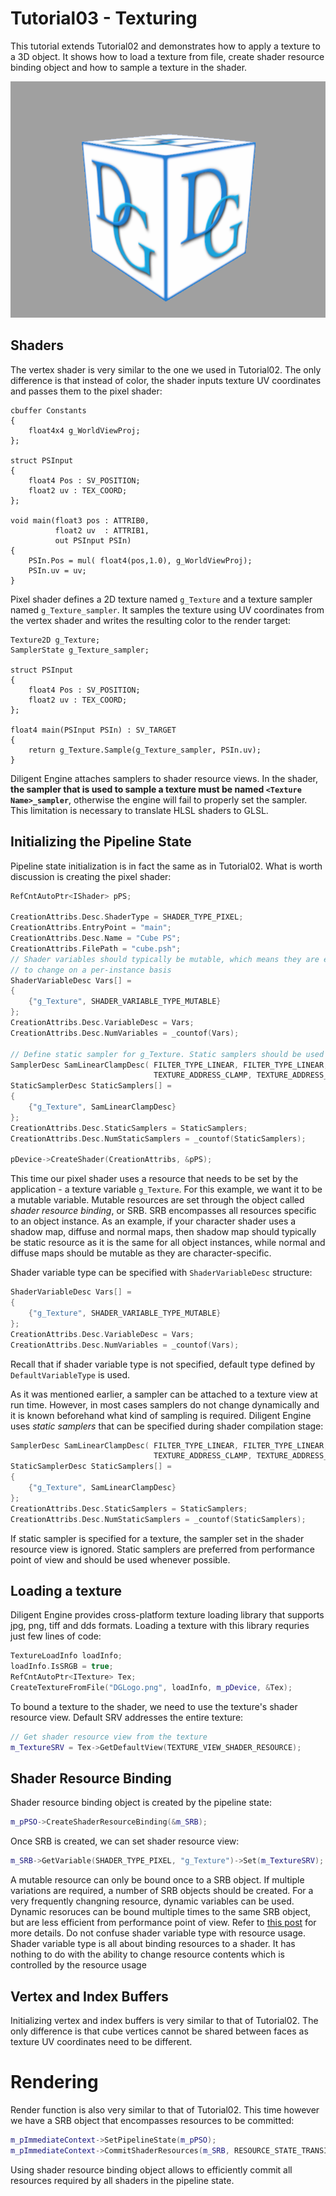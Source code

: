 # Tutorial03 - Texturing

This tutorial extends Tutorial02 and demonstrates how to apply a texture to a 3D object. It shows how to load a texture 
from file, create shader resource binding object and how to sample a texture in the shader.

![](Screenshot.png)

## Shaders

The vertex shader is very similar to the one we used in Tutorial02. The only difference is that instead of color,
the shader inputs texture UV coordinates and passes them to the pixel shader:

```hlsl
cbuffer Constants
{
    float4x4 g_WorldViewProj;
};

struct PSInput 
{ 
    float4 Pos : SV_POSITION; 
    float2 uv : TEX_COORD; 
};

void main(float3 pos : ATTRIB0, 
          float2 uv  : ATTRIB1,
          out PSInput PSIn) 
{
    PSIn.Pos = mul( float4(pos,1.0), g_WorldViewProj);
    PSIn.uv = uv;
}
```

Pixel shader defines a 2D texture named `g_Texture` and a texture sampler named `g_Texture_sampler`. It samples
the texture using UV coordinates from the vertex shader and writes the resulting color to the render target:

```hlsl
Texture2D g_Texture;
SamplerState g_Texture_sampler;

struct PSInput 
{ 
    float4 Pos : SV_POSITION; 
    float2 uv : TEX_COORD; 
};

float4 main(PSInput PSIn) : SV_TARGET
{
    return g_Texture.Sample(g_Texture_sampler, PSIn.uv); 
}
```

Diligent Engine attaches samplers to shader resource views. In the shader,
**the sampler that is used to sample a texture must be named `<Texture Name>_sampler`**, otherwise
the engine will fail to properly set the sampler. This limitation is necessary to translate HLSL shaders 
to GLSL.

## Initializing the Pipeline State

Pipeline state initialization is in fact the same as in Tutorial02. What is worth discussion is 
creating the pixel shader:

```cpp
RefCntAutoPtr<IShader> pPS;
       
CreationAttribs.Desc.ShaderType = SHADER_TYPE_PIXEL;
CreationAttribs.EntryPoint = "main";
CreationAttribs.Desc.Name = "Cube PS";
CreationAttribs.FilePath = "cube.psh";
// Shader variables should typically be mutable, which means they are expected
// to change on a per-instance basis
ShaderVariableDesc Vars[] = 
{
    {"g_Texture", SHADER_VARIABLE_TYPE_MUTABLE}
};
CreationAttribs.Desc.VariableDesc = Vars;
CreationAttribs.Desc.NumVariables = _countof(Vars);

// Define static sampler for g_Texture. Static samplers should be used whenever possible
SamplerDesc SamLinearClampDesc( FILTER_TYPE_LINEAR, FILTER_TYPE_LINEAR, FILTER_TYPE_LINEAR, 
                                TEXTURE_ADDRESS_CLAMP, TEXTURE_ADDRESS_CLAMP, TEXTURE_ADDRESS_CLAMP);
StaticSamplerDesc StaticSamplers[] = 
{
    {"g_Texture", SamLinearClampDesc}
};
CreationAttribs.Desc.StaticSamplers = StaticSamplers;
CreationAttribs.Desc.NumStaticSamplers = _countof(StaticSamplers);

pDevice->CreateShader(CreationAttribs, &pPS);
```

This time our pixel shader uses a resource that needs to be set by the application - 
a texture variable `g_Texture`. For this example, we want it to be a mutable variable.
Mutable resources are set through the object called *shader resource binding*, or SRB. SRB
encompasses all resources specific to an object instance. As an example, if your character shader uses 
a shadow map, diffuse and normal maps, then shadow map should typically be static resource as
it is the same for all object instances, while normal and diffuse maps should be mutable as
they are character-specific.

Shader variable type can be specified with `ShaderVariableDesc` structure:

```cpp
ShaderVariableDesc Vars[] = 
{
    {"g_Texture", SHADER_VARIABLE_TYPE_MUTABLE}
};
CreationAttribs.Desc.VariableDesc = Vars;
CreationAttribs.Desc.NumVariables = _countof(Vars);
```

Recall that if shader variable type is not specified, default type defined by `DefaultVariableType`
is used.

As it was mentioned earlier, a sampler can be attached to a texture view at run time. However, in 
most cases samplers do not change dynamically and it is known beforehand what kind of
sampling is required. Diligent Engine uses *static samplers* that can be specified during shader
compilation stage:

```cpp
SamplerDesc SamLinearClampDesc( FILTER_TYPE_LINEAR, FILTER_TYPE_LINEAR, FILTER_TYPE_LINEAR, 
                                TEXTURE_ADDRESS_CLAMP, TEXTURE_ADDRESS_CLAMP, TEXTURE_ADDRESS_CLAMP);
StaticSamplerDesc StaticSamplers[] = 
{
    {"g_Texture", SamLinearClampDesc}
};
CreationAttribs.Desc.StaticSamplers = StaticSamplers;
CreationAttribs.Desc.NumStaticSamplers = _countof(StaticSamplers);
```

If static sampler is specified for a texture, the sampler set in the shader resource view is ignored.
Static samplers are preferred from performance point of view and should be used whenever possible.

## Loading a texture

Diligent Engine provides cross-platform texture loading library that supports jpg, png, tiff and dds formats.
Loading a texture with this library requries just few lines of code:

```cpp
TextureLoadInfo loadInfo;
loadInfo.IsSRGB = true;
RefCntAutoPtr<ITexture> Tex;
CreateTextureFromFile("DGLogo.png", loadInfo, m_pDevice, &Tex);
```

To bound a texture to the shader, we need to use the texture's shader resource view. Default SRV
addresses the entire texture:

```cpp
// Get shader resource view from the texture
m_TextureSRV = Tex->GetDefaultView(TEXTURE_VIEW_SHADER_RESOURCE);
```

## Shader Resource Binding

Shader resource binding object is created by the pipeline state:

```cpp
m_pPSO->CreateShaderResourceBinding(&m_SRB);
```

Once SRB is created, we can set shader resource view:

```cpp
m_SRB->GetVariable(SHADER_TYPE_PIXEL, "g_Texture")->Set(m_TextureSRV);
```

A mutable resource can only be bound once to a SRB object. If multiple variations are required,
a number of SRB objects should be created. For a very frequently changning resource, dynamic
variables can be used. Dynamic resoruces can be bound multiple times to the same SRB object,
but are less efficient from performance point of view. Refer to 
[this post](http://diligentgraphics.com/2016/03/23/resource-binding-model-in-diligent-engine-2-0/)
for more details.
Do not confuse shader variable type with resource usage. Shader variable type is all about
binding resources to a shader. It has nothing to do with the ability to change resource contents which
is controlled by the resource usage

## Vertex and Index Buffers

Initializing vertex and index buffers is very similar to that of Tutorial02. The only difference
is that cube vertices cannot be shared between faces as texture UV coordinates need to be different.

# Rendering

Render function is also very similar to that of Tutorial02. This time however we have a SRB
object that encompasses resources to be committed:

```cpp
m_pImmediateContext->SetPipelineState(m_pPSO);
m_pImmediateContext->CommitShaderResources(m_SRB, RESOURCE_STATE_TRANSITION_MODE_TRANSITION);
```

Using shader resource binding object allows to efficiently commit all resources required by all shaders
in the pipeline state.
